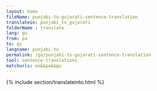 ```yaml
---
layout: home
fileName: punjabi-to-gujarati-sentence-translation
translatein: punjabi_to_gujarati
folderName : translate
lang: gu
from: pa
to: gu
langname: punjabi-to
permalink: /gu/punjabi-to-gujarati-sentence-translation
tool: sentence-translations
matchurls: en&&pa&&gu
---
```

{% include section/translateinto.html %}
